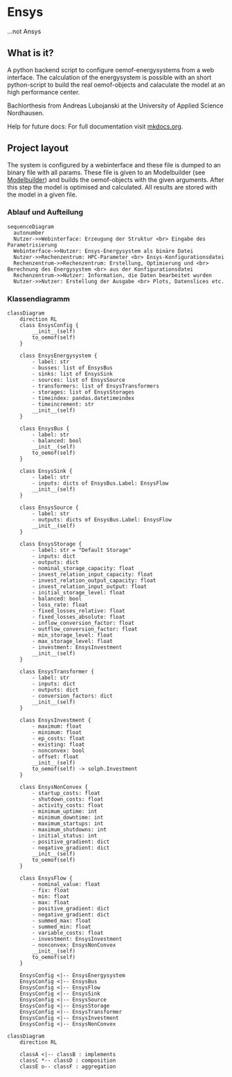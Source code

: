 # Ensys
...not Ansys

## What is it?
A python backend script to configure oemof-energysystems from a web interface.
The calculation of the energysystem is possible with an short python-script to build the real oemof-objects and calaculate the model at an high performance center.

Bachlorthesis from Andreas Lubojanski at the University of Applied Science Nordhausen.

Help for future docs:
For full documentation visit [mkdocs.org](https://www.mkdocs.org).

## Project layout
The system is configured by a webinterface and these file is dumped to an binary file with all params.
These file is given to an Modelbuilder (see [Modelbuilder](common/modelbuilder.md)) and builds the oemof-objects with the given arguments.
After this step the model is optimised and calculated. 
All results are stored with the model in a given file.

### Ablauf und Aufteilung
```mermaid
sequenceDiagram
  autonumber
  Nutzer->>Webinterface: Erzeugung der Struktur <br> Eingabe des Parametrisierung
  Webinterface->>Nutzer: Ensys-Energysystem als binäre Datei
  Nutzer->>Rechenzentrum: HPC-Parameter <br> Ensys-Konfigurationsdatei
  Rechenzentrum->>Rechenzentrum: Erstellung, Optimierung und <br> Berechnung des Energysystem <br> aus der Konfigurationsdatei
  Rechenzentrum->>Nutzer: Information, die Daten bearbeitet wurden
  Nutzer->>Nutzer: Erstellung der Ausgabe <br> Plots, Datenslices etc.
```

### Klassendiagramm
```mermaid
classDiagram
    direction RL
    class EnsysConfig {
        __init__(self)
        to_oemof(self)
    }

    class EnsysEnergysystem {
        - label: str
        - busses: list of EnsysBus
        - sinks: list of EnsysSink
        - sources: list of EnsysSource
        - transformers: list of EnsysTransformers
        - storages: list of EnsysStorages
        - timeindex: pandas.datetimeindex
        - timeincrement: str
        __init__(self)
    }

    class EnsysBus {
        - label: str
        - balanced: bool
        __init__(self)
        to_oemof(self)
    }

    class EnsysSink {
        - label: str
        - inputs: dicts of EnsysBus.Label: EnsysFlow
        __init__(self)
    }

    class EnsysSource {
        - label: str
        - outputs: dicts of EnsysBus.Label: EnsysFlow
        __init__(self)
    }

    class EnsysStorage {
        - label: str = "Default Storage"
        - inputs: dict
        - outputs: dict
        - nominal_storage_capacity: float
        - invest_relation_input_capacity: float
        - invest_relation_output_capacity: float
        - invest_relation_input_output: float
        - initial_storage_level: float
        - balanced: bool
        - loss_rate: float
        - fixed_losses_relative: float
        - fixed_losses_absolute: float
        - inflow_conversion_factor: float
        - outflow_conversion_factor: float
        - min_storage_level: float
        - max_storage_level: float
        - investment: EnsysInvestment
        __init__(self)
    }

    class EnsysTransformer {
        - label: str
        - inputs: dict
        - outputs: dict
        - conversion_factors: dict
        __init__(self)
    }

    class EnsysInvestment {
        - maximum: float
        - minimum: float
        - ep_costs: float
        - existing: float
        - nonconvex: bool
        - offset: float
        __init__(self)
        to_oemof(self) -> solph.Investment
    }

    class EnsysNonConvex {
        - startup_costs: float
        - shutdown_costs: float
        - activity_costs: float
        - minimum_uptime: int
        - minimum_downtime: int
        - maximum_startups: int
        - maximum_shutdowns: int
        - initial_status: int
        - positive_gradient: dict
        - negative_gradient: dict
        __init__(self)
        to_oemof(self)
    }

    class EnsysFlow {
        - nominal_value: float
        - fix: float
        - min: float
        - max: float
        - positive_gradient: dict
        - negative_gradient: dict
        - summed_max: float
        - summed_min: float
        - variable_costs: float
        - investment: EnsysInvestment
        - nonconvex: EnsysNonConvex
        __init__(self)
        to_oemof(self)
    }

    EnsysConfig <|-- EnsysEnergysystem
    EnsysConfig <|-- EnsysBus
    EnsysConfig <|-- EnsysFlow
    EnsysConfig <|-- EnsysSink
    EnsysConfig <|-- EnsysSource
    EnsysConfig <|-- EnsysStorage
    EnsysConfig <|-- EnsysTransformer
    EnsysConfig <|-- EnsysInvestment
    EnsysConfig <|-- EnsysNonConvex
```

```mermaid
classDiagram
    direction RL

    classA <|-- classB : implements
    classC *-- classD : composition
    classE o-- classF : aggregation
```